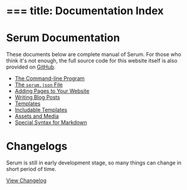 ===
title: Documentation Index
===

# Serum Documentation

These documents below are complete manual of Serum. For those who think it's
not enough, the full source code for this website itself is also provided on
[GitHub](https://github.com/Dalgona/serum-site/).

* [The Command-line Program](%pages:docs/cmdline)
* [The `serum.json` File](%pages:docs/serum-json)
* [Adding Pages to Your Website](%pages:docs/pages)
* [Writing Blog Posts](%pages:docs/posts)
* [Templates](%pages:docs/templates)
* [Includable Templates](%pages:docs/includes)
* [Assets and Media](%pages:docs/assets-media)
* [Special Syntax for Markdown](%pages:docs/md-specials)

# Changelogs

Serum is still in early development stage, so many things can change in short
period of time.

[View Changelog](%pages:docs/changelog)
